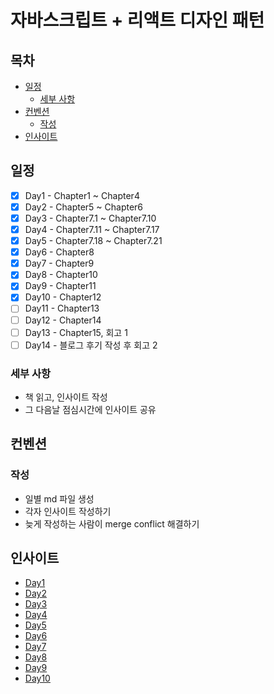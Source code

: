 # 자바스크립트 + 리액트 디자인 패턴

## 목차
  * [일정](#일정)
    + [세부 사항](#세부-사항)
  * [컨벤션](#컨벤션)
    + [작성](#작성)
  * [인사이트](#인사이트)

## 일정

- [x] Day1 - Chapter1 ~ Chapter4
- [x] Day2 - Chapter5 ~ Chapter6
- [x] Day3 - Chapter7.1 ~ Chapter7.10
- [x] Day4 - Chapter7.11 ~ Chapter7.17
- [x] Day5 - Chapter7.18 ~ Chapter7.21
- [x] Day6 - Chapter8
- [x] Day7 - Chapter9
- [x] Day8 - Chapter10
- [x] Day9 - Chapter11
- [x] Day10 - Chapter12
- [ ] Day11 - Chapter13
- [ ] Day12 - Chapter14
- [ ] Day13 - Chapter15, 회고 1
- [ ] Day14 - 블로그 후기 작성 후 회고 2

### 세부 사항
- 책 읽고, 인사이트 작성
- 그 다음날 점심시간에 인사이트 공유

## 컨벤션

### 작성

- 일별 md 파일 생성
- 각자 인사이트 작성하기
- 늦게 작성하는 사람이 merge conflict 해결하기

## 인사이트

- [Day1](./Day1.md)
- [Day2](./Day2.md)
- [Day3](./Day3.md)
- [Day4](./Day4.md)
- [Day5](./Day5.md)
- [Day6](./Day6.md)
- [Day7](./Day7.md)
- [Day8](./Day8.md)
- [Day9](./Day9.md)
- [Day10](./Day10.md)
